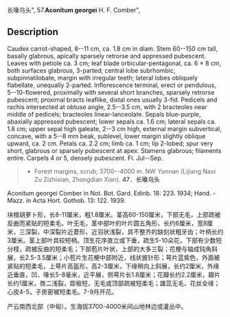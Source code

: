 长喙乌头",
57.**Aconitum georgei** H. F. Comber",

## Description
Caudex carrot-shaped, 8--11 cm, ca. 1.8 cm in diam. Stem 60--150 cm tall, basally glabrous, apically sparsely retrorse and appressed pubescent. Leaves with petiole ca. 3 cm; leaf blade orbicular-pentagonal, ca. 6 × 8 cm, both surfaces glabrous, 3-parted; central lobe subrhombic, subpinnatilobate, margin with irregular teeth; lateral lobes obliquely flabellate, unequally 2-parted. Inflorescence terminal, erect or pendulous, 5--10-flowered, proximally with several short branches, sparsely retrorse pubescent; proximal bracts leaflike, distal ones usually 3-fid. Pedicels and rachis intersected at obtuse angle, 2.5--3.5 cm, with 2 bracteoles near middle of pedicels; bracteoles linear-lanceolate. Sepals blue-purple, abaxially appressed pubescent; lower sepals ca. 1.6 cm; lateral sepals ca. 1.8 cm; upper sepal high galeate, 2--3 cm high, external margin subvertical, concave, with a 5--8 mm beak, sublevel, lower margin slightly oblique upward, ca. 2 cm. Petals ca. 2.2 cm; limb ca. 1 cm; lip 2-lobed; spur very short, glabrous or sparsely pubescent at apex. Stamens glabrous; filaments entire. Carpels 4 or 5, densely pubescent. Fl. Jul--Sep.

> * Forest margins, scrub; 3700--4000 m. NW Yunnan (Lijiang Naxi Zu Zizhixian, Zhongdian Xian).
**47．长喙乌头**

Aconitum georgei Comber in Not. Bot. Gard. Edinb. 18: 223. 1934; Hand. -Mazz. in Acta Hort. Gothob. 13: 122. 1939.

块根胡萝卜形，长8-11厘米，粗1.8厘米。茎高60-150厘米，下部无毛，上部疏被反曲而紧贴的短柔毛。叶无毛，茎中部叶的叶片圆五角形，长约6厘米，宽8厘米，三深裂，中深裂片近菱形，近羽状浅裂，具不整齐的缺刻状粗牙齿；叶柄长约3厘米。茎上部叶具较短柄。顶生花序直立或下垂，疏生5-10朵花，下部有少数短分枝，疏被反曲的短柔毛；下部苞片叶状，上部的大多三裂；花梗与轴成钝角斜展，长2.5-3.5厘米；小苞片生花梗中部附近，线状披针形；萼片蓝紫色，外面被紧贴的短柔毛，上萼片高盔形，高2-3厘米，下缘稍向上斜展，长约2厘米，外缘近垂直，凹，喙长5-8毫米，近平展，侧萼片长1.8厘米；花瓣长约2.2厘米，瓣片长约1厘米，唇二浅裂，距极短，无毛或顶部疏被短柔毛；雄蕊无毛，花丝全缘；心皮4-5，子房密被短柔毛。7-9月开花。

产云南西北部（中甸）。生海拔3700-4000米间山地林边或灌丛中。
